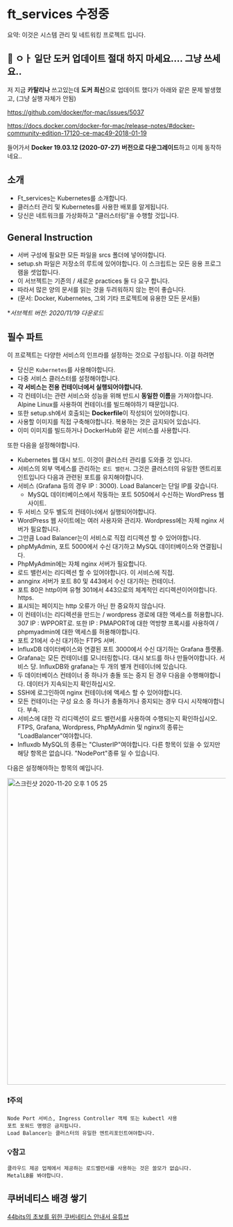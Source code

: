 # ft_services 수정중

요약: 이것은 시스템 관리 및 네트워킹 프로젝트 입니다.

## 🌋 ㅇㅏ 일단 도커 업데이트 절대 하지 마세요.... 그냥 쓰세요..

저 지금 **카탈리나** 쓰고있는데 **도커 최신**으로 업데이트 했다가 아래와 같은 문제 발생했고, (그냥 실행 자체가 안됨)

https://github.com/docker/for-mac/issues/5037

https://docs.docker.com/docker-for-mac/release-notes/#docker-community-edition-17120-ce-mac49-2018-01-19

들어가서 **Docker 19.03.12 (2020-07-27) 버전으로 다운그레이드**하고 이제 동작하네요..



## 소개
- Ft_services는 Kubernetes를 소개합니다.
- 클러스터 관리 및 Kubernetes를 사용한 배포를 알게됩니다.
- 당신은 네트워크를 가상화하고 "클러스터링"을 수행할 것입니다.

## General Instruction
- 서버 구성에 필요한 모든 파일을 srcs 폴더에 넣어야합니다. 
- setup.sh 파일은 저장소의 루트에 있어야합니다. 이 스크립트는 모든 응용 프로그램을 셋업합니다.
- 이 서브젝트는 기존의 / 새로운 practices 둘 다 요구 합니다.
- 따라서 많은 양의 문서를 읽는 것을 두려워하지 않는 편이 좋습니다.
- (문서: Docker, Kubernetes, 그외 기타 프로젝트에 유용한 모든 문서들)



**서브젝트 버전: 2020/11/19 다운로드*

## 필수 파트

이 프로젝트는 다양한 서비스의 인프라를 설정하는 것으로 구성됩니다. 이걸 하려면
- 당신은 `Kubernetes`를 사용해야합니다.
- 다중 서비스 클러스터를 설정해야합니다.
- **각 서비스는 전용 컨테이너에서 실행되어야합니다.**
- 각 컨테이너는 관련 서비스와 성능을 위해 반드시 **동일한 이름**을 가져야합니다. Alpine Linux를 사용하여 컨테이너를 빌드해야하기 때문입니다.
- 또한 setup.sh에서 호출되는 **Dockerfile**이 작성되어 있어야합니다.
- 사용할 이미지를 직접 구축해야합니다. 복용하는 것은 금지되어 있습니다.
- 이미 이미지를 빌드하거나 DockerHub와 같은 서비스를 사용합니다.

또한 다음을 설정해야합니다.
- Kubernetes 웹 대시 보드. 이것이 클러스터 관리를 도와줄 것 입니다.
- 서비스의 외부 액세스를 관리하는 `로드 밸런서`. 그것은 클러스터의 유일한 엔트리포인트입니다
다음과 관련된 포트를 유지해야합니다.
- 서비스 (Grafana 등의 경우 IP : 3000). Load Balancer는 단일 IP를 갖습니다.
  -  MySQL 데이터베이스에서 작동하는 포트 5050에서 수신하는 WordPress 웹 사이트.
- 두 서비스 모두 별도의 컨테이너에서 실행되어야합니다.
- WordPress 웹 사이트에는 여러 사용자와 관리자. Wordpress에는 자체 nginx 서버가 필요합니다.
- 그만큼 Load Balancer는이 서비스로 직접 리디렉션 할 수 있어야합니다.
- phpMyAdmin, 포트 5000에서 수신 대기하고 MySQL 데이터베이스와 연결됩니다.
- PhpMyAdmin에는 자체 nginx 서버가 필요합니다.
- 로드 밸런서는 리디렉션 할 수 있어야합니다. 이 서비스에 직접.
- annginx 서버가 포트 80 및 443에서 수신 대기하는 컨테이너.
- 포트 80은 http이며 유형 301에서 443으로의 체계적인 리디렉션이어야합니다. https. 
- 표시되는 페이지는 http 오류가 아닌 한 중요하지 않습니다.
- 이 컨테이너는 리디렉션을 만드는 / wordpress 경로에 대한 액세스를 허용합니다. 307 IP : WPPORT로. 또한 IP : PMAPORT에 대한 역방향 프록시를 사용하여 / phpmyadmin에 대한 액세스를 허용해야합니다.
- 포트 21에서 수신 대기하는 FTPS 서버.
- InfluxDB 데이터베이스와 연결된 포트 3000에서 수신 대기하는 Grafana 플랫폼.
- Grafana는 모든 컨테이너를 모니터링합니다. 대시 보드를 하나 만들어야합니다. 서비스 당. InﬂuxDB와 grafana는 두 개의 별개 컨테이너에 있습니다.
- 두 데이터베이스 컨테이너 중 하나가 충돌 또는 중지 된 경우 다음을 수행해야합니다. 데이터가 지속되는지 확인하십시오.
- SSH에 로그인하여 nginx 컨테이너에 액세스 할 수 있어야합니다.
- 모든 컨테이너는 구성 요소 중 하나가 충돌하거나 중지되는 경우 다시 시작해야합니다. 부속.
- 서비스에 대한 각 리디렉션이 로드 밸런서를 사용하여 수행되는지 확인하십시오. FTPS, Grafana, Wordpress, PhpMyAdmin 및 nginx의 종류는 "LoadBalancer"여야합니다.
- Inﬂuxdb MySQL의 종류는 "ClusterIP"여야합니다. 다른 항목이 있을 수 있지만 해당 항목은 없습니다. "NodePort"종류 일 수 있습니다.

다음은 설정해야하는 항목의 예입니다.

<img width="708" alt="스크린샷 2020-11-20 오후 1 05 25" src="https://user-images.githubusercontent.com/53321189/99756721-1a537100-2b31-11eb-94a1-0cec379337bd.png">



### ❗주의

~~~
Node Port 서비스, Ingress Controller 객체 또는 kubectl 사용
포트 포워드 명령은 금지됩니다.
Load Balancer는 클러스터의 유일한 엔트리포인트여야합니다.
~~~

### 💡참고

~~~
클라우드 제공 업체에서 제공하는 로드밸런서를 사용하는 것은 쓸모가 없습니다.
MetalLB를 봐야합니다.
~~~


## 쿠버네티스 배경 쌓기
[44bits의 초보를 위한 쿠버네티스 안내서 유튜브](쿠버네티스_44초보.md)
